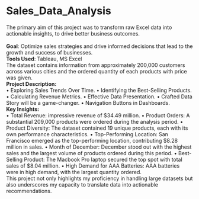 # Sales_Data_Analysis
The primary aim of this project was to transform raw Excel data into actionable insights, to drive better business outcomes.
<br>
<br>
**Goal**: Optimize sales strategies and drive informed decisions that lead to the growth and success of businesses.
<br>
**Tools Used**: Tableau, MS Excel 
<br>
The dataset contains information from approximately 200,000 customers across various cities and the ordered quantity of each products with price was given.
<br>
**Project Description:**
<br>
• Exploring Sales Trends Over Time.
• Identifying the Best-Selling Products.
• Calculating Revenue Metrics. 
• Effective Data Presentation. 
• Crafted Data Story will be a game-changer.
• Navigation Buttons in Dashboards. 
<br>
**Key Insights:** 
<br>
• Total Revenue: impressive revenue of $34.49 million.
• Product Orders: A substantial 209,000 products were ordered during the analysis period. 
• Product Diversity: The dataset contained 19 unique products, each with its own performance characteristics. 
• Top-Performing Location: San Francisco emerged as the top-performing location, contributing $8.28 million in sales. 
• Month of December: December stood out with the highest sales and the largest volume of products ordered during this period. 
• Best-Selling Product: The Macbook Pro laptop secured the top spot with total sales of $8.04 million.
• High Demand for AAA Batteries: AAA batteries were in high demand, with the largest quantity ordered.
<br>
This project not only highlights my proficiency in handling large datasets but also underscores my capacity to translate data into actionable recommendations.
